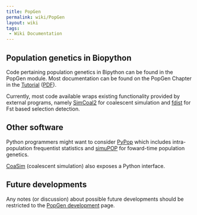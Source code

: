 ```yaml
---
title: PopGen
permalink: wiki/PopGen
layout: wiki
tags:
 - Wiki Documentation
---
```


Population genetics in Biopython
--------------------------------

Code pertaining population genetics in Bipython can be found in the
PopGen module. Most documentation can be found on the PopGen Chapter in
the [Tutorial](http://biopython.org/DIST/docs/tutorial/Tutorial.html)
([PDF](http://biopython.org/DIST/docs/tutorial/Tutorial.pdf)).

Currently, most code available wraps existing functionality provided by
external programs, namely
[SimCoal2](http://cmpg.unibe.ch/software/simcoal2/) for coalescent
simulation and [fdist](http://www.rubic.rdg.ac.uk/~mab/software.html)
for Fst based selection detection.

Other software
--------------

Python programmers might want to consider [PyPop](http://pypop.org)
which includes intra-population frequentist statistics and
[simuPOP](http://simupop.sourceforge.net/) for foward-time population
genetics.

[CoaSim](http://www.daimi.au.dk/~mailund/CoaSim/) (coalescent
simulation) also exposes a Python interface.

Future developments
-------------------

Any notes (or discussion) about possible future developments should be
restricted to the [PopGen development](PopGen_dev "wikilink") page.
